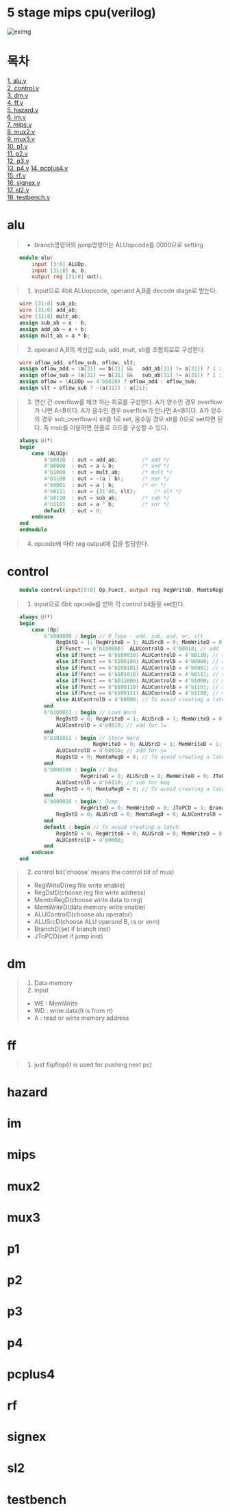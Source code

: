 # 5 stage mips cpu(verilog)
![eximg](./refpic.jpg)  
# 목차 
[1. alu.v](#alu)  
[2. control.v](#control)  
[3. dm.v](#dm)  
[4. ff.v](#ff)  
[5. hazard.v](#hazard)  
[6. im.v](#im)  
[7. mips.v](#mips)  
[8. mux2.v](#mux2)  
[9. mux3.v](#mux3)  
[10. p1.v](#p1)  
[11. p2.v](#p2)  
[12. p3.v](#p3)  
[13. p4.v](#p4) 
[14. pcplus4.v](#pcplus4)  
[15. rf.v](#rf)  
[16. signex.v](#signex)  
[17. sl2.v](#sl2)  
[18. testbench.v](#testbench)  



# alu
> * branch명령어와 jump명령어는 ALUopcode를 0000으로 setting
```verilog
	module alu(
		input [3:0] ALUOp,
		input [31:0] a, b,
		output reg [31:0] out);
```
> 1. input으로 4bit ALUopcode,  operand A,B를 decode stage로 받는다.
```verilog
	wire [31:0] sub_ab;
	wire [31:0] add_ab;
	wire [31:0] mult_ab;
	assign sub_ab = a - b;
	assign add_ab = a + b;
	assign mult_ab = a * b;
```
>2. operand A,B의 계산값 sub, add, mult, slt를 조합회로로 구성한다.
```verilog
	wire oflow_add, oflow_sub, oflow, slt;
	assign oflow_add = (a[31] == b[31] && 	add_ab[31] != a[31]) ? 1 : 0;
	assign oflow_sub = (a[31] == b[31] && 	sub_ab[31] != a[31]) ? 1 : 0;
	assign oflow = (ALUOp == 4'b0010) ? oflow_add : oflow_sub;
	assign slt = oflow_sub ? ~(a[31]) : a[31];
```
> 3.  연산 간 overflow를 체크 하는 회로를 구성한다.  A가 양수인 경우 overflow가 나면 A<B이다. A가 음수인 경우 overflow가 안나면 A<B이다.  A가 양수의 경우 sub_overflow시 slt를 1로 set, 음수일 경우 slt를 0으로 set하면 된다.  즉 msb를 이용하면 한줄로 코드를 구성할 수 있다.
```verilog
	always @(*) 
	begin
		case (ALUOp)
			4'b0010  : out = add_ab;		/* add */
			4'b0000  : out = a & b;			/* and */
			4'b1000  : out = mult_ab;		/* mult */
			4'b1100  : out = ~(a | b);		/* nor */
			4'b0001  : out = a | b;			/* or */
			4'b0111  : out = {31'd0, slt};		/* slt */
			4'b0110  : out = sub_ab;		/* sub */
			4'b1101  : out = a ^ b;			/* xor */
			default  : out = 0;
		endcase
	end
	endmodule
```
> 4.  opcode에 따라 reg output에 값을 할당한다.  

# control
```verilog
	module control(input[5:0] Op,Funct, output reg RegWriteD, MemtoRegD,MemWriteD,output reg[3:0] ALUControlD, output reg ALUSrcD, RegDstD, BranchD,JToPCD);
```
> 1. input으로 6bit opcode를 받아 각 control bit들을 set한다.
```verilog
	always @(*)
	begin
		case (Op)
			6'b000000 : begin // R Type - add, sub, and, or, slt
				RegDstD = 1; RegWriteD = 1; ALUSrcD = 0; MemWriteD = 0; MemtoRegD = 0; JToPCD = 0; BranchD = 0;
				if(Funct == 6'b100000)	ALUControlD = 4'b0010; // add
				else if(Funct == 6'b100010) ALUControlD = 4'b0110; // sub
				else if(Funct == 6'b100100) ALUControlD = 4'b0000; // and
				else if(Funct == 6'b100101) ALUControlD = 4'b0001; // or
				else if(Funct == 6'b101010) ALUControlD = 4'b0111; // slt
				else if(Funct == 6'b011000) ALUControlD = 4'b1000; // mult
				else if(Funct == 6'b100110) ALUControlD = 4'b1101; // xor 
				else if(Funct == 6'b100111) ALUControlD = 4'b1100; // nor
				else ALUControlD = 4'b0000; // To avoid creating a latch
			end
			6'b100011 : begin // Load Word
				RegDstD = 0; RegWriteD = 1; ALUSrcD = 1; MemWriteD = 0; MemtoRegD = 1; JToPCD = 0; BranchD = 0;
				ALUControlD = 4'b0010; // add for lw
			end
			6'b101011 : begin // Store Word
				            RegWriteD = 0; ALUSrcD = 1; MemWriteD = 1; JToPCD = 0; BranchD = 0;
				ALUControlD = 4'b0010; // add for sw
				RegDstD = 0; MemtoRegD = 0; // To avoid creating a latch
			end
			6'b000100 : begin // Beq
					    RegWriteD = 0; ALUSrcD = 0; MemWriteD = 0; JToPCD = 0; BranchD = 1;
				ALUControlD = 4'b0110; // sub for beq
				RegDstD = 0; MemtoRegD = 0; // To avoid creating a latch
			end
			6'b000010 : begin// Jump
					    RegWriteD = 0; MemWriteD = 0; JToPCD = 1; BranchD= 0;
				RegDstD = 0; ALUSrcD = 0; MemtoRegD = 0; ALUControlD = 4'b0000; // To avoid creating a latch
			end
			default : begin // To avoid creating a latch
				RegDstD = 0; RegWriteD = 0; ALUSrcD = 0; MemWriteD = 0; MemtoRegD = 0; JToPCD = 0; BranchD = 0;
				ALUControlD = 4'b0000; 
			end
		endcase
	end
```
> 2. control bit('choose' means the control bit of mux)
>* RegWriteD(reg file write enable)
>* RegDstD(choose reg file wirte address)
>* MemtoRegD(choose wirte data to reg)
>* MemWriteD(data memory write enable)
>* ALUControlD(choose alu operator)
>* ALUSrcD(choose ALU operand B, rs or imm)
>* BranchD(set if branch inst)
>* JToPCD(set if jump inst)


# dm
> 1. Data memory
> 2. input
 >* WE : MemWrite
 >* WD : write data(It is from rt)
 >* A : read or wirte memory address

# ff
> 1. just flipflop(it is used for pushing next pc)
# hazard
# im
# mips
# mux2
# mux3
# p1
# p2
# p3
# p4
# pcplus4
# rf
# signex
# sl2
# testbench
<!--stackedit_data:
eyJoaXN0b3J5IjpbLTE3OTY0NDgzNSwxMjM2MTgwNTcwLDExNz
YxMDc5MDAsMzU4NzQ4MTMyLC0yMjI3NjkxMTYsLTI4MjUxODEw
MSwtNjE1NDIxOTc0LC0yMDIwMDc5MzM0LDE2NTUxNDU3NDYsLT
E0NzMyOTg4MjIsMTUwNTU0ODIyOCwxNDM1NTI5MTI2LC0xMDc2
MTU4ODgxLC0yMDQxNTkwMzA1LC0yMTc5MTQ0MjYsMjYyNjk0Mz
Q2LDE0MDgxMDkwNzIsMTM3NjgwMTY2MCwxNTIxODQxMjIyLDUy
MTMyMzc0NV19
-->